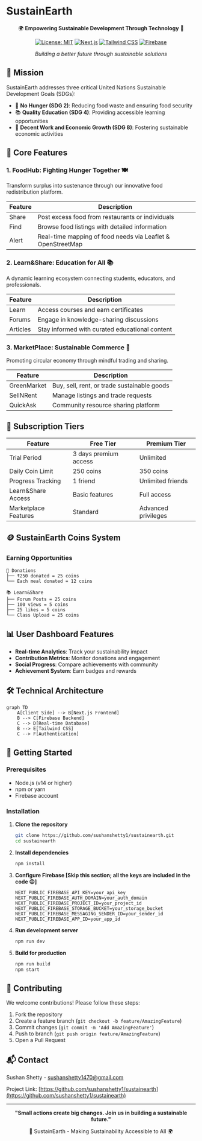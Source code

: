 # SustainEarth

<div align="center">

🌍 **Empowering Sustainable Development Through Technology** 🌱

[![License: MIT](https://img.shields.io/badge/License-MIT-green.svg)](https://opensource.org/licenses/MIT)
[![Next.js](https://img.shields.io/badge/Next.js-13.0-black)](https://nextjs.org/)
[![Tailwind CSS](https://img.shields.io/badge/Tailwind_CSS-v3.0-38B2AC)](https://tailwindcss.com/)
[![Firebase](https://img.shields.io/badge/Firebase-9.0-FFCA28)](https://firebase.google.com/)

*Building a better future through sustainable solutions*

</div>

## 🎯 Mission

SustainEarth addresses three critical United Nations Sustainable Development Goals (SDGs):

- 🌾 **No Hunger (SDG 2)**: Reducing food waste and ensuring food security
- 📚 **Quality Education (SDG 4)**: Providing accessible learning opportunities
- 💼 **Decent Work and Economic Growth (SDG 8)**: Fostering sustainable economic activities

## 🚀 Core Features

### 1. FoodHub: Fighting Hunger Together 🍽️

Transform surplus into sustenance through our innovative food redistribution platform.

| Feature | Description |
|---------|------------|
| Share | Post excess food from restaurants or individuals |
| Find | Browse food listings with detailed information |
| Alert | Real-time mapping of food needs via Leaflet & OpenStreetMap |

### 2. Learn&Share: Education for All 📚

A dynamic learning ecosystem connecting students, educators, and professionals.

| Feature | Description |
|---------|------------|
| Learn | Access courses and earn certificates |
| Forums | Engage in knowledge-sharing discussions |
| Articles | Stay informed with curated educational content |

### 3. MarketPlace: Sustainable Commerce 🛒

Promoting circular economy through mindful trading and sharing.

| Feature | Description |
|---------|------------|
| GreenMarket | Buy, sell, rent, or trade sustainable goods |
| SellNRent | Manage listings and trade requests |
| QuickAsk | Community resource sharing platform |

## 💎 Subscription Tiers

| Feature | Free Tier | Premium Tier |
|---------|-----------|--------------|
| Trial Period | 3 days premium access | Unlimited |
| Daily Coin Limit | 250 coins | 350 coins |
| Progress Tracking | 1 friend | Unlimited friends |
| Learn&Share Access | Basic features | Full access |
| Marketplace Features | Standard | Advanced privileges |

## 🪙 SustainEarth Coins System

### Earning Opportunities

```
🎁 Donations
├── ₹250 donated = 25 coins
└── Each meal donated = 12 coins

📚 Learn&Share
├── Forum Posts = 25 coins
├── 100 views = 5 coins
├── 25 likes = 5 coins
└── Class Upload = 25 coins
```

## 📊 User Dashboard Features

- **Real-time Analytics**: Track your sustainability impact
- **Contribution Metrics**: Monitor donations and engagement
- **Social Progress**: Compare achievements with community
- **Achievement System**: Earn badges and rewards

## 🛠️ Technical Architecture

```mermaid
graph TD
    A[Client Side] --> B[Next.js Frontend]
    B --> C[Firebase Backend]
    C --> D[Real-time Database]
    B --> E[Tailwind CSS]
    C --> F[Authentication]
```

## 🚀 Getting Started

### Prerequisites

- Node.js (v14 or higher)
- npm or yarn
- Firebase account

### Installation

1. **Clone the repository**
   ```bash
   git clone https://github.com/sushanshetty1/sustainearth.git
   cd sustainearth
   ```

2. **Install dependencies**
   ```bash
   npm install
   ```

3. **Configure Firebase [Skip this section; all the keys are included in the code 😉]**
   ```env
   NEXT_PUBLIC_FIREBASE_API_KEY=your_api_key
   NEXT_PUBLIC_FIREBASE_AUTH_DOMAIN=your_auth_domain
   NEXT_PUBLIC_FIREBASE_PROJECT_ID=your_project_id
   NEXT_PUBLIC_FIREBASE_STORAGE_BUCKET=your_storage_bucket
   NEXT_PUBLIC_FIREBASE_MESSAGING_SENDER_ID=your_sender_id
   NEXT_PUBLIC_FIREBASE_APP_ID=your_app_id
   ```

4. **Run development server**
   ```bash
   npm run dev
   ```

5. **Build for production**
   ```bash
   npm run build
   npm start
   ```

## 🤝 Contributing

We welcome contributions! Please follow these steps:

1. Fork the repository
2. Create a feature branch (`git checkout -b feature/AmazingFeature`)
3. Commit changes (`git commit -m 'Add AmazingFeature'`)
4. Push to branch (`git push origin feature/AmazingFeature`)
5. Open a Pull Request

## 📬 Contact

Sushan Shetty - sushanshetty1470@gmail.com

Project Link: [https://github.com/sushanshetty1/sustainearth](https://github.com/sushanshetty1/sustainearth)

---

<div align="center">

**"Small actions create big changes. Join us in building a sustainable future."**

🌱 SustainEarth - Making Sustainability Accessible to All 🌍

</div>
